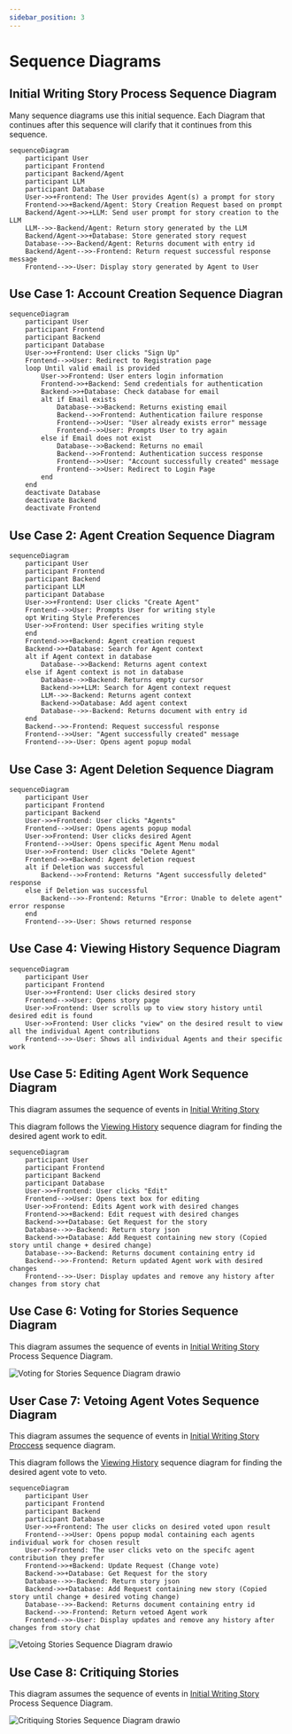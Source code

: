 ```yaml
---
sidebar_position: 3
---
```


# Sequence Diagrams

## Initial Writing Story Process Sequence Diagram 
Many sequence diagrams use this initial sequence. Each Diagram that continues after this sequence will clarify that it continues from this sequence.
```mermaid
sequenceDiagram
    participant User
    participant Frontend
    participant Backend/Agent
    participant LLM
    participant Database
    User->>+Frontend: The User provides Agent(s) a prompt for story
    Frontend->>+Backend/Agent: Story Creation Request based on prompt
    Backend/Agent->>+LLM: Send user prompt for story creation to the LLM
    LLM-->>-Backend/Agent: Return story generated by the LLM
    Backend/Agent->>+Database: Store generated story request
    Database-->>-Backend/Agent: Returns document with entry id
    Backend/Agent-->>-Frontend: Return request successful response message
    Frontend-->>-User: Display story generated by Agent to User
```

## Use Case 1: Account Creation Sequence Diagran
```mermaid
sequenceDiagram
    participant User
    participant Frontend
    participant Backend
    participant Database
    User->>+Frontend: User clicks "Sign Up"
    Frontend-->>User: Redirect to Registration page
    loop Until valid email is provided
        User->>Frontend: User enters login information
        Frontend->>+Backend: Send credentials for authentication
        Backend->>+Database: Check database for email
        alt if Email exists
            Database-->>Backend: Returns existing email
            Backend-->>Frontend: Authentication failure response
            Frontend-->>User: "User already exists error" message
            Frontend-->>User: Prompts User to try again
        else if Email does not exist
            Database-->>Backend: Returns no email
            Backend-->>Frontend: Authentication success response
            Frontend-->>User: "Account successfully created" message
            Frontend-->>User: Redirect to Login Page
        end
    end
    deactivate Database
    deactivate Backend
    deactivate Frontend
```

## Use Case 2: Agent Creation Sequence Diagram
```mermaid
sequenceDiagram
    participant User
    participant Frontend
    participant Backend
    participant LLM
    participant Database
    User->>+Frontend: User clicks "Create Agent"
    Frontend-->>User: Prompts User for writing style
    opt Writing Style Preferences
    User->>Frontend: User specifies writing style
    end
    Frontend->>+Backend: Agent creation request
    Backend->>+Database: Search for Agent context
    alt if Agent context in database
        Database-->>Backend: Returns agent context
    else if Agent context is not in database
        Database-->>Backend: Returns empty cursor
        Backend->>+LLM: Search for Agent context request
        LLM-->>-Backend: Returns agent context
        Backend->>Database: Add agent context
        Database-->>-Backend: Returns document with entry id
    end
    Backend-->>-Frontend: Request successful response
    Frontend-->>User: "Agent successfully created" message
    Frontend-->>-User: Opens agent popup modal
```

## Use Case 3: Agent Deletion Sequence Diagram
```mermaid
sequenceDiagram
    participant User
    participant Frontend
    participant Backend
    User->>+Frontend: User clicks "Agents"
    Frontend-->>User: Opens agents popup modal
    User->>Frontend: User clicks desired Agent
    Frontend-->>User: Opens specific Agent Menu modal
    User->>Frontend: User clicks "Delete Agent"
    Frontend->>+Backend: Agent deletion request
    alt if Deletion was successful
        Backend-->>Frontend: Returns "Agent successfully deleted" response
    else if Deletion was successful
        Backend-->>-Frontend: Returns "Error: Unable to delete agent" error response
    end
    Frontend-->>-User: Shows returned response
```

## Use Case 4: Viewing History Sequence Diagram
```mermaid
sequenceDiagram
    participant User
    participant Frontend
    User->>+Frontend: User clicks desired story
    Frontend-->>User: Opens story page
    User->>Frontend: User scrolls up to view story history until desired edit is found
    User->>Frontend: User clicks "view" on the desired result to view all the individual Agent contributions
    Frontend-->>-User: Shows all individual Agents and their specific work
```

## Use Case 5: Editing Agent Work Sequence Diagram
This diagram assumes the sequence of events in [Initial Writing Story](#initial-writing-story-process-sequence-diagram)

This diagram follows the [Viewing History](#use-case-4-viewing-history-sequence-diagram) sequence diagram for finding the desired agent work to edit.
```mermaid
sequenceDiagram
    participant User
    participant Frontend
    participant Backend
    participant Database
    User->>+Frontend: User clicks "Edit"
    Frontend-->>User: Opens text box for editing
    User->>Frontend: Edits Agent work with desired changes
    Frontend->>+Backend: Edit request with desired changes
    Backend->>+Database: Get Request for the story
    Database-->>-Backend: Return story json
    Backend->>+Database: Add Request containing new story (Copied story until change + desired change)
    Database-->>-Backend: Returns document containing entry id
    Backend-->>-Frontend: Return updated Agent work with desired changes
    Frontend-->>-User: Display updates and remove any history after changes from story chat
```

## Use Case 6: Voting for Stories Sequence Diagram
This diagram assumes the sequence of events in [Initial Writing Story](#initial-writing-story-process-sequence-diagram) Process Sequence Diagram.

![Voting for Stories Sequence Diagram drawio](https://github.com/user-attachments/assets/08bf9c45-a7a1-4975-8d3c-75ef229c1d4e)

## User Case 7: Vetoing Agent Votes Sequence Diagram
This diagram assumes the sequence of events in [Initial Writing Story Proccess](#initial-writing-story-process-sequence-diagram) sequence diagram.

This diagram follows the [Viewing History](#use-case-4-viewing-history-sequence-diagram) sequence diagram for finding the desired agent vote to veto.
```mermaid
sequenceDiagram
    participant User
    participant Frontend
    participant Backend
    participant Database
    User->>+Frontend: The user clicks on desired voted upon result
    Frontend-->>User: Opens popup modal containing each agents individual work for chosen result
    User->>Frontend: The user clicks veto on the specifc agent contribution they prefer
    Frontend->>+Backend: Update Request (Change vote)
    Backend->>+Database: Get Request for the story
    Database-->>-Backend: Return story json
    Backend->>+Database: Add Request containing new story (Copied story until change + desired voting change)
    Database-->>-Backend: Returns document containing entry id
    Backend-->>-Frontend: Return vetoed Agent work
    Frontend-->>-User: Display updates and remove any history after changes from story chat
```

![Vetoing Stories Sequence Diagram drawio](https://github.com/user-attachments/assets/7a2d077a-2737-4b9a-936f-c27da21faf0d)

## Use Case 8: Critiquing Stories
This diagram assumes the sequence of events in [Initial Writing Story](#initial-writing-story-process-sequence-diagram) Process Sequence Diagram.

![Critiquing Stories Sequence Diagram drawio](https://github.com/user-attachments/assets/78bec6d2-943e-4429-b429-d87205cb8348)